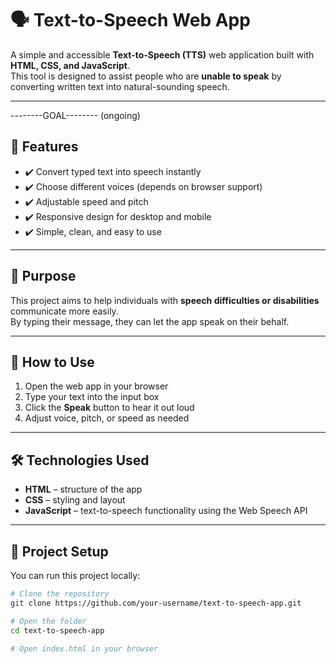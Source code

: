 # 🗣️ Text-to-Speech Web App

A simple and accessible **Text-to-Speech (TTS)** web application built with **HTML, CSS, and JavaScript**.  
This tool is designed to assist people who are **unable to speak** by converting written text into natural-sounding speech.

---
--------GOAL--------
(ongoing)

## 🌟 Features
- ✔️ Convert typed text into speech instantly  
- ✔️ Choose different voices (depends on browser support)  
- ✔️ Adjustable speed and pitch  
- ✔️ Responsive design for desktop and mobile  
- ✔️ Simple, clean, and easy to use  

---

## 🎯 Purpose
This project aims to help individuals with **speech difficulties or disabilities** communicate more easily.  
By typing their message, they can let the app speak on their behalf.

---

## 🚀 How to Use
1. Open the web app in your browser  
2. Type your text into the input box  
3. Click the **Speak** button to hear it out loud  
4. Adjust voice, pitch, or speed as needed  

---

## 🛠️ Technologies Used
- **HTML** – structure of the app  
- **CSS** – styling and layout  
- **JavaScript** – text-to-speech functionality using the Web Speech API  

---

## 📂 Project Setup
You can run this project locally:  
```bash
# Clone the repository
git clone https://github.com/your-username/text-to-speech-app.git

# Open the folder
cd text-to-speech-app

# Open index.html in your browser
